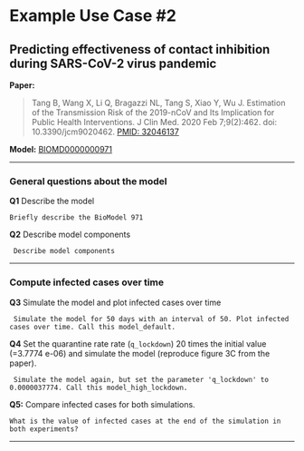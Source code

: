 # Example Use Case #2
## Predicting effectiveness of contact inhibition during SARS-CoV-2 virus pandemic


**Paper:**
> Tang B, Wang X, Li Q, Bragazzi NL, Tang S, Xiao Y, Wu J. Estimation of the Transmission Risk of the 2019-nCoV and Its Implication for Public Health Interventions. J Clin Med. 2020 Feb 7;9(2):462. doi: 10.3390/jcm9020462. [PMID: 32046137](https://pubmed.ncbi.nlm.nih.gov/32046137/)

**Model:** [BIOMD0000000971]([text](https://www.ebi.ac.uk/biomodels/BIOMD0000000971))

<hr>

### General questions about the model


**Q1** Describe the model <br>

```Briefly describe the BioModel 971```


**Q2** Describe model components <br>

``` Describe model components```

<hr>

### Compute infected cases over time
**Q3** Simulate the model and plot infected cases over time <br>

``` Simulate the model for 50 days with an interval of 50. Plot infected cases over time. Call this model_default.```


**Q4** Set the quarantine rate rate (`q_lockdown`) 20 times the initial value (=3.7774 e-06) and simulate the model (reproduce  figure 3C from the paper). <br>

``` Simulate the model again, but set the parameter 'q_lockdown' to 0.0000037774. Call this model_high_lockdown.```

**Q5:** Compare infected cases for both simulations. <br>

```What is the value of infected cases at the end of the simulation in both experiments?```

<hr>



	
